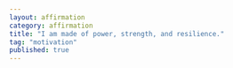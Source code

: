 ```yaml
---
layout: affirmation  
category: affirmation  
title: "I am made of power, strength, and resilience."  
tag: "motivation"
published: true
---
```


